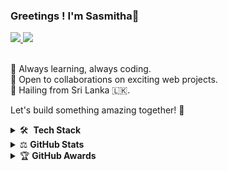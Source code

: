 ### Greetings ! I'm Sasmitha👋

<div>
  <a href="https://github.com/sasmeee">
    <img src="https://komarev.com/ghpvc/?username=sasmeee&label=Profile%20views&color=blue&label=Profile+Views&style=plastic"/>
  </a>
  <a href="https://github.com/sasmeee?tab=followers">
    <img src="https://img.shields.io/github/followers/sasmeee?color=ff0000&label=Followers&style=plastic"/>
  </a>
</div>

<br>

🌱 Always learning, always coding. <br>
🤝 Open to collaborations on exciting web projects. <br>
🌿 Hailing from Sri Lanka 🇱🇰.

Let's build something amazing together! 🚀

<details>
  <summary>
      🛠 &nbsp;<strong>Tech Stack</strong>
  </summary><br>

![HTML](https://img.shields.io/badge/-HTML-333333?style=flat&logo=HTML5)&nbsp;
![CSS](https://img.shields.io/badge/-CSS-333333?style=flat&logo=CSS3&logoColor=1572B6)&nbsp;
![javascript](https://img.shields.io/badge/-JavaScript-333333?style=flat&logo=javascript&logoColor=F7DF1E)&nbsp;
![React](https://img.shields.io/badge/-React-333333?style=flat&logo=react&logoColor=61DAFB)&nbsp;
![vite](https://img.shields.io/badge/-Vite-333333?style=flat&logo=vite&logoColor=646CFF)&nbsp;
<br>
![nodedotjs](https://img.shields.io/badge/-Node%20JS-333333?style=flat&logo=nodedotjs&logoColor=339933)&nbsp;
![express](https://img.shields.io/badge/-Express%20JS-333333?style=flat&logo=express&logoColor=FFFFFF)&nbsp;
![postman](https://img.shields.io/badge/-Postman-333333?style=flat&logo=postman&logoColor=FF6C37)&nbsp;
<br>
![cplusplus](https://img.shields.io/badge/-C++-333333?style=flat&logo=cplusplus&logoColor=00599C)&nbsp;
![Java](https://img.shields.io/badge/-Java-333333?style=flat&logo=Java&logoColor=FFA518)&nbsp;
![Python](https://img.shields.io/badge/-Python-333333?style=flat&logo=python)&nbsp;
<br>
![mongodb](https://img.shields.io/badge/-MongoDB-333333?style=flat&logo=mongodb&logoColor=47A248)&nbsp;
![firebase](https://img.shields.io/badge/-Firebase-333333?style=flat&logo=firebase&logoColor=FFCA28)&nbsp;
![mysql](https://img.shields.io/badge/-MySQL-333333?style=flat&logo=mysql&logoColor=4479A1)&nbsp;
<br>
![Git](https://img.shields.io/badge/-Git-333333?style=flat&logo=git)&nbsp;
![GitHub](https://img.shields.io/badge/-GitHub-333333?style=flat&logo=github)&nbsp;
![Visual Studio Code](https://img.shields.io/badge/-Visual%20Studio%20Code-333333?style=flat&logo=visual-studio-code&logoColor=007ACC)&nbsp;
![vercel](https://img.shields.io/badge/-Vercel-333333?style=flat&logo=vercel)&nbsp;

</details>

<details>
    <summary>
      ⚖️ <strong>GitHub Stats</strong>
    </summary><br>

[![GitHub Streak](https://streak-stats.demolab.com?user=sasmeee&theme=gruvbox&hide_border=true&date_format=j%20M%5B%20Y%5D&hide_border=true)](https://git.io/streak-stats)
![GitHub Stats](https://github-readme-stats.vercel.app/api?username=sasmeee&show_icons=true&theme=gruvbox&hide_border=true)

</details>
<details>
    <summary>
      &#127942 <strong>GitHub Awards</strong>
    </summary><br/>
      
![Github Trophy](https://github-profile-trophy.vercel.app/?username=sasmeee&theme=gruvbox&no-frame=true&margin-w=2)
</details>
